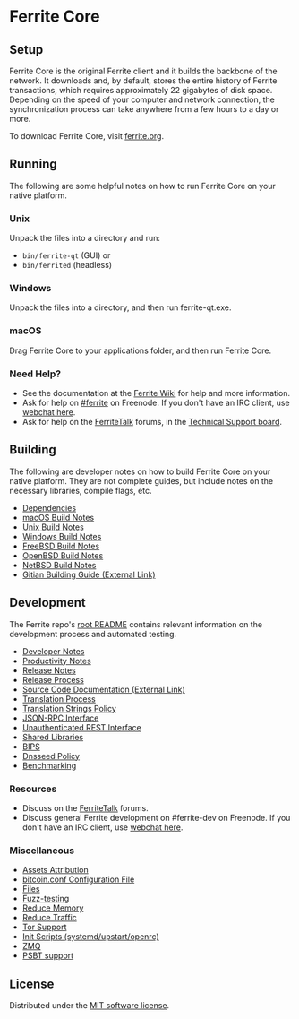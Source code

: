 Ferrite Core
=============

Setup
---------------------
Ferrite Core is the original Ferrite client and it builds the backbone of the network. It downloads and, by default, stores the entire history of Ferrite transactions, which requires approximately 22 gigabytes of disk space. Depending on the speed of your computer and network connection, the synchronization process can take anywhere from a few hours to a day or more.

To download Ferrite Core, visit [ferrite.org](https://ferrite.org/).

Running
---------------------
The following are some helpful notes on how to run Ferrite Core on your native platform.

### Unix

Unpack the files into a directory and run:

- `bin/ferrite-qt` (GUI) or
- `bin/ferrited` (headless)

### Windows

Unpack the files into a directory, and then run ferrite-qt.exe.

### macOS

Drag Ferrite Core to your applications folder, and then run Ferrite Core.

### Need Help?

* See the documentation at the [Ferrite Wiki](https://ferrite.info/) for help and more information.
* Ask for help on [#ferrite](https://webchat.freenode.net/#ferrite) on Freenode. If you don't have an IRC client, use [webchat here](https://webchat.freenode.net/#ferrite).
* Ask for help on the [FerriteTalk](https://ferritetalk.io/) forums, in the [Technical Support board](https://ferritetalk.io/c/technical-support).

Building
---------------------
The following are developer notes on how to build Ferrite Core on your native platform. They are not complete guides, but include notes on the necessary libraries, compile flags, etc.

- [Dependencies](dependencies.md)
- [macOS Build Notes](build-osx.md)
- [Unix Build Notes](build-unix.md)
- [Windows Build Notes](build-windows.md)
- [FreeBSD Build Notes](build-freebsd.md)
- [OpenBSD Build Notes](build-openbsd.md)
- [NetBSD Build Notes](build-netbsd.md)
- [Gitian Building Guide (External Link)](https://github.com/bitcoin-core/docs/blob/master/gitian-building.md)

Development
---------------------
The Ferrite repo's [root README](/README.md) contains relevant information on the development process and automated testing.

- [Developer Notes](developer-notes.md)
- [Productivity Notes](productivity.md)
- [Release Notes](release-notes.md)
- [Release Process](release-process.md)
- [Source Code Documentation (External Link)](https://doxygen.bitcoincore.org/)
- [Translation Process](translation_process.md)
- [Translation Strings Policy](translation_strings_policy.md)
- [JSON-RPC Interface](JSON-RPC-interface.md)
- [Unauthenticated REST Interface](REST-interface.md)
- [Shared Libraries](shared-libraries.md)
- [BIPS](bips.md)
- [Dnsseed Policy](dnsseed-policy.md)
- [Benchmarking](benchmarking.md)

### Resources
* Discuss on the [FerriteTalk](https://ferritetalk.io/) forums.
* Discuss general Ferrite development on #ferrite-dev on Freenode. If you don't have an IRC client, use [webchat here](https://webchat.freenode.net/#ferrite-dev).

### Miscellaneous
- [Assets Attribution](assets-attribution.md)
- [bitcoin.conf Configuration File](bitcoin-conf.md)
- [Files](files.md)
- [Fuzz-testing](fuzzing.md)
- [Reduce Memory](reduce-memory.md)
- [Reduce Traffic](reduce-traffic.md)
- [Tor Support](tor.md)
- [Init Scripts (systemd/upstart/openrc)](init.md)
- [ZMQ](zmq.md)
- [PSBT support](psbt.md)

License
---------------------
Distributed under the [MIT software license](/COPYING).
